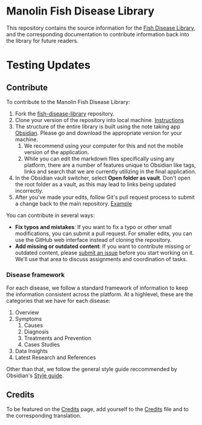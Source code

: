 # Manolin Fish Disease Library

This repository contains the source information for the [Fish Disease Library](https://fishdiseases.manolinaqua.com/), and the corresponding documentation to contribute information back into the library for future readers.

# Testing Updates

## Contribute

To contribute to the Manolin Fish Disease Library:

1. Fork the [fish-disease-library](https://github.com/manolinaqua/fish-disease-library) repository.
2. Clone your version of the repository into local machine. [Instructions](https://docs.github.com/en/repositories/creating-and-managing-repositories/cloning-a-repository)
4. The structure of the entire library is built using the note taking app [Obsidian](https://obsidian.md/). Please go and download the appropriate version for your machine.
    1. We recommend using your computer for this and not the mobile version of the application.
    2. While you can edit the markdown files specifically using any platform, there are a number of features unique to Obsidian like tags, links and search that we are currently utilizing in the final application.
5. In the Obsidian vault switcher, select **Open folder as vault**. Don't open the root folder as a vault, as this may lead to links being updated incorrectly.
6. After you've made your edits, follow Git's pull request process to submit a change back to the main repository. [Example](https://docs.github.com/en/get-started/start-your-journey/hello-world)

You can contribute in several ways:

- **Fix typos and mistakes**: If you want to fix a typo or other small modifications, you can submit a pull request. For smaller edits, you can use the GitHub web interface instead of cloning the repository.
- **Add missing or outdated content**: If you want to contribute missing or outdated content, please [submit an issue](https://github.com/manolinaqua/fish-disease-library/issues) before you start working on it. We'll use that area to discuss assignments and coordination of tasks.

### Disease framework

For each disease, we follow a standard framework of information to keep the information consistent across the platform. At a highlevel, these are the categories that we have for each disease:

1. Overview
2. Symptoms
    1. Causes
    2. Diagnosis
    3. Treatments and Prevention
    4. Cases Studies
4. Data Insights
5. Latest Research and References

Other than that, we follow the general style guide reccommended by Obsidian's [Style guide](https://help.obsidian.md/Contributing+to+Obsidian/Style+guide).


## Credits

To be featured on the [Credits]() page, add yourself to the [Credits]() file and to the corresponding translation.
